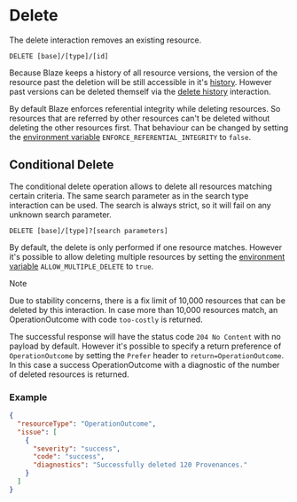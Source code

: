 # Delete

The delete interaction removes an existing resource.

```
DELETE [base]/[type]/[id]
```

Because Blaze keeps a history of all resource versions, the version of the resource past the deletion will be still accessible in it's [history](history-instance.md). However past versions can be deleted themself via the [delete history](delete-history.md) interaction.

By default Blaze enforces referential integrity while deleting resources. So resources that are referred by other resources can't be deleted without deleting the other resources first. That behaviour can be changed by setting the [environment variable](../../deployment/environment-variables.md) `ENFORCE_REFERENTIAL_INTEGRITY` to `false`.

## Conditional Delete

The conditional delete operation allows to delete all resources matching certain criteria. The same search parameter as in the search type interaction can be used. The search is always strict, so it will fail on any unknown search parameter.

```
DELETE [base]/[type]?[search parameters]
```

By default, the delete is only performed if one resource matches. However it's possible to allow deleting multiple resources by setting the [environment variable](../../deployment/environment-variables.md) `ALLOW_MULTIPLE_DELETE` to `true`.

> [!NOTE]
> Due to stability concerns, there is a fix limit of 10,000 resources that can be deleted by this interaction. In case more than 10,000 resources match, an OperationOutcome with code `too-costly` is returned.

The successful response will have the status code `204 No Content` with no payload by default. However it's possible to specify a return preference of `OperationOutcome` by setting the `Prefer` header to `return=OperationOutcome`. In this case a success OperationOutcome with a diagnostic of the number of deleted resources is returned.

### Example

```json 
{
  "resourceType": "OperationOutcome",
  "issue": [
    {
      "severity": "success",
      "code": "success",
      "diagnostics": "Successfully deleted 120 Provenances."
    }
  ]
}
```

